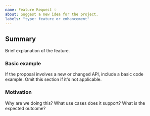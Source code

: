 ```yaml
---
name: Feature Request 💡
about: Suggest a new idea for the project.
labels: "type: feature or enhancement"
---
```


<!--
  Please fill out each section below, otherwise, your issue will be closed.

  Useful Links:
    - Documentation: https://design.innovaccer.com
    - Contributing: https://github.com/innovaccer/design-system/blob/master/CONTRIBUTING.md
    - How to File an Issue: https://github.com/innovaccer/design-system/blob/master/CONTRIBUTING.md#reporting-bugs


  Before opening a new issue, please search existing issues: https://github.com/innovaccer/design-system/issues

-->

## Summary

Brief explanation of the feature.

### Basic example

If the proposal involves a new or changed API, include a basic code example. Omit this section if it's not applicable.

### Motivation

Why are we doing this? What use cases does it support? What is the expected outcome?
